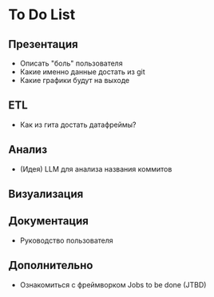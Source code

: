 # To Do List

## Презентация
- Описать "боль" пользователя
- Какие именно данные достать из git
- Какие графики будут на выходе

## ETL
- Как из гита достать датафреймы?

## Анализ

- (Идея) LLM для анализа названия коммитов

## Визуализация

## Документация
- Руководство пользователя

## Дополнительно
- Ознакомиться с фреймворком Jobs to be done (JTBD)
